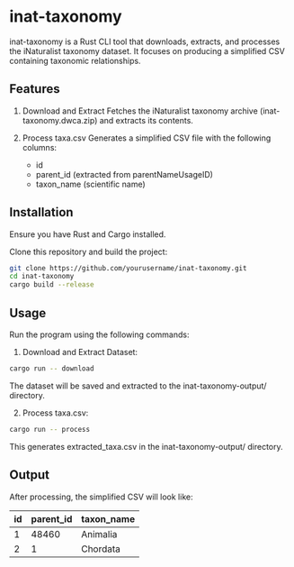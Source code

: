 # inat-taxonomy

inat-taxonomy is a Rust CLI tool that downloads, extracts, and processes the iNaturalist taxonomy dataset. It focuses on producing a simplified CSV containing taxonomic relationships.

## Features

1. Download and Extract
Fetches the iNaturalist taxonomy archive (inat-taxonomy.dwca.zip) and extracts its contents.

2. Process taxa.csv
Generates a simplified CSV file with the following columns:
    - id
    - parent_id (extracted from parentNameUsageID)
    - taxon_name (scientific name)

## Installation

Ensure you have Rust and Cargo installed.

Clone this repository and build the project:

```bash
git clone https://github.com/yourusername/inat-taxonomy.git
cd inat-taxonomy
cargo build --release
```

## Usage

Run the program using the following commands:

1. Download and Extract Dataset:

```bash
cargo run -- download
```

The dataset will be saved and extracted to the inat-taxonomy-output/ directory.

2. Process taxa.csv:

```bash
cargo run -- process
```

This generates extracted_taxa.csv in the inat-taxonomy-output/ directory.

## Output

After processing, the simplified CSV will look like:


id|parent_id|taxon_name
---|---|---
1|48460|Animalia
2|1|Chordata

